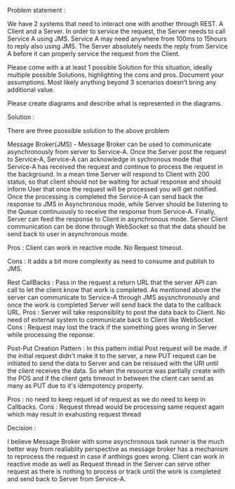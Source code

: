 Problem statement :

We have 2 systems that need to interact one with another through REST. A Client and a Server. In order to service the request, the Server needs to call Service A using JMS. Service A may need anywhere from 100ms to 15hours to reply also using JMS. The Server absolutely needs the reply from Service A before it can properly service the request from the Client.

Please come with a at least 1 possible Solution for this situation, ideally multiple possible Solutions, highlighting the cons and pros. Document your assumptions. Most likely anything beyond 3 scenarios doesn’t bring any additional value.

Please create diagrams and describe what is represented in the diagrams.

Solution :

There are three psossible solution to the above problem

Message Broker(JMS) - Message Broker can be used to communicate asynchronously from server to Service-A. Once the Server post the request to Service-A, Service-A can acknowledge in sychronous mode that Service-A has received the request and continue to process the request in the background. In a mean time Server will respond to Client with 200 status, so that client should not be waiting for actual response and should inform User that once the request will be processed you will get notified.
Once the processing is completed the Service-A can send back the response to JMS in Asynchronous mode, while Server should be listening to the Queue continuously to receive the response from Service-A. Finally, Server can feed the response to Client in asynchronous mode. Server Client communication can be done through WebSocket so that the data should be send back to user in asynchronous mode.

Pros :
Client can work in reactive mode. No Request timeout.

Cons : It adds a bit more complexity as need to consume and publish to JMS.

Rest CallBacks : Pass in the request a return URL that the server API can call to let the client know that work is completed.
As mentioned above the server can communicate to Service-A through JMS asysnchronously and once the work is completed Server will send back the data to the callback URL.
Pros : Server will take responsiblity to post the data back to Client. No need of external system to communicate back to Client like WebSocket Cons : Request may lost the track if the something goes wrong in Server while processing the reponse.

Post-Put Creation Pattern : In this pattern initial Post request will be made. if the initial request didn't make it to the server, a new PUT request can be initiated to send the data to Server and can be reissued with the URI until the client receives the data.
So when the resource was partially create with the POS and if the client gets timeout in between the client can send as many as PUT due to it's idempotency property.

Pros : no need to keep requet id of request as we do need to keep in Callbacks. Cons : Request thread would be processing same request again which may result in exahusting request thread

Decision :

I believe Message Broker with some asynchronous task runner is the much better way from realiablity perspective as message broker has a mechanism to reprocess the request in case if anthings goes wrong. Client can work in reactive mode as well as Request thread in the Server can serve other request as there is nothing to process or track until the work is completed and send back to Server from Service-A.
